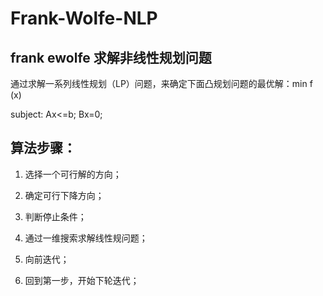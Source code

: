 # Frank-Wolfe-NLP

## frank ewolfe 求解非线性规划问题

通过求解一系列线性规划（LP）问题，来确定下面凸规划问题的最优解：min f (x)

subject:
    Ax<=b;
    Bx=0;

## 算法步骤：

1. 选择一个可行解的方向；

2. 确定可行下降方向；

3. 判断停止条件；

4. 通过一维搜索求解线性规问题；

5. 向前迭代；

6. 回到第一步，开始下轮迭代；
